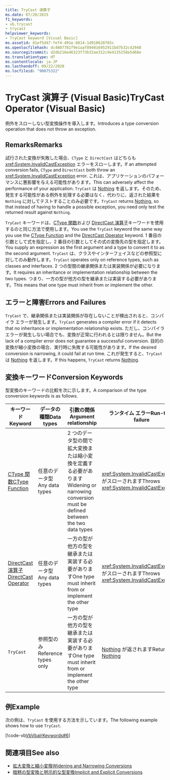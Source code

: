```yaml
---
title: TryCast 演算子
ms.date: 07/20/2015
f1_keywords:
- vb.trycast
- trycast
helpviewer_keywords:
- TryCast keyword [Visual Basic]
ms.assetid: d1ef5d47-fef4-491e-b014-1d910628f65c
ms.openlocfilehash: dc4807781f9e1aaf894016952911bd7b32c42948
ms.sourcegitcommit: d2db216e46323f73b32ae312c9e4135258e5d68e
ms.translationtype: HT
ms.contentlocale: ja-JP
ms.lasthandoff: 09/22/2020
ms.locfileid: "90875322"
---
```

# <a name="trycast-operator-visual-basic"></a><span data-ttu-id="c7f1b-102">TryCast 演算子 (Visual Basic)</span><span class="sxs-lookup"><span data-stu-id="c7f1b-102">TryCast Operator (Visual Basic)</span></span>

<span data-ttu-id="c7f1b-103">例外をスローしない型変換操作を導入します。</span><span class="sxs-lookup"><span data-stu-id="c7f1b-103">Introduces a type conversion operation that does not throw an exception.</span></span>  
  
## <a name="remarks"></a><span data-ttu-id="c7f1b-104">Remarks</span><span class="sxs-lookup"><span data-stu-id="c7f1b-104">Remarks</span></span>  

 <span data-ttu-id="c7f1b-105">試行された変換が失敗した場合、`CType` と `DirectCast` はどちらも <xref:System.InvalidCastException> エラーをスローします。</span><span class="sxs-lookup"><span data-stu-id="c7f1b-105">If an attempted conversion fails, `CType` and `DirectCast` both throw an <xref:System.InvalidCastException> error.</span></span> <span data-ttu-id="c7f1b-106">これは、アプリケーションのパフォーマンスに悪影響を与える可能性があります。</span><span class="sxs-lookup"><span data-stu-id="c7f1b-106">This can adversely affect the performance of your application.</span></span> <span data-ttu-id="c7f1b-107">`TryCast` は [Nothing](../nothing.md) を返します。そのため、発生する可能性がある例外を処理する必要はなく、代わりに、返された結果を `Nothing` に対してテストすることのみ必要です。</span><span class="sxs-lookup"><span data-stu-id="c7f1b-107">`TryCast` returns [Nothing](../nothing.md), so that instead of having to handle a possible exception, you need only test the returned result against `Nothing`.</span></span>  
  
 <span data-ttu-id="c7f1b-108">`TryCast` キーワードは、[CType 関数](../functions/ctype-function.md)および [DirectCast 演算子](directcast-operator.md)キーワードを使用するのと同じ方法で使用します。</span><span class="sxs-lookup"><span data-stu-id="c7f1b-108">You use the `TryCast` keyword the same way you use the [CType Function](../functions/ctype-function.md) and the [DirectCast Operator](directcast-operator.md) keyword.</span></span> <span data-ttu-id="c7f1b-109">1 番目の引数として式を指定し、2 番目の引数としてその式の変換先の型を指定します。</span><span class="sxs-lookup"><span data-stu-id="c7f1b-109">You supply an expression as the first argument and a type to convert it to as the second argument.</span></span> <span data-ttu-id="c7f1b-110">`TryCast` は、クラスやインターフェイスなどの参照型に対してのみ動作します。</span><span class="sxs-lookup"><span data-stu-id="c7f1b-110">`TryCast` operates only on reference types, such as classes and interfaces.</span></span> <span data-ttu-id="c7f1b-111">2 つの型間の継承関係または実装関係が必要になります。</span><span class="sxs-lookup"><span data-stu-id="c7f1b-111">It requires an inheritance or implementation relationship between the two types.</span></span> <span data-ttu-id="c7f1b-112">つまり、一方の型が他方の型を継承または実装する必要があります。</span><span class="sxs-lookup"><span data-stu-id="c7f1b-112">This means that one type must inherit from or implement the other.</span></span>  
  
## <a name="errors-and-failures"></a><span data-ttu-id="c7f1b-113">エラーと障害</span><span class="sxs-lookup"><span data-stu-id="c7f1b-113">Errors and Failures</span></span>  

 <span data-ttu-id="c7f1b-114">`TryCast` で、継承関係または実装関係が存在しないことが検出されると、コンパイラ エラーが発生します。</span><span class="sxs-lookup"><span data-stu-id="c7f1b-114">`TryCast` generates a compiler error if it detects that no inheritance or implementation relationship exists.</span></span> <span data-ttu-id="c7f1b-115">ただし、コンパイラ エラーが発生しない場合でも、変換が正常に行われるとは限りません。</span><span class="sxs-lookup"><span data-stu-id="c7f1b-115">But the lack of a compiler error does not guarantee a successful conversion.</span></span> <span data-ttu-id="c7f1b-116">目的の変換が縮小変換の場合、実行時に失敗する可能性があります。</span><span class="sxs-lookup"><span data-stu-id="c7f1b-116">If the desired conversion is narrowing, it could fail at run time.</span></span> <span data-ttu-id="c7f1b-117">これが発生すると、`TryCast` は [Nothing](../nothing.md) を返します。</span><span class="sxs-lookup"><span data-stu-id="c7f1b-117">If this happens, `TryCast` returns [Nothing](../nothing.md).</span></span>  
  
## <a name="conversion-keywords"></a><span data-ttu-id="c7f1b-118">変換キーワード</span><span class="sxs-lookup"><span data-stu-id="c7f1b-118">Conversion Keywords</span></span>  

 <span data-ttu-id="c7f1b-119">型変換のキーワードの比較を次に示します。</span><span class="sxs-lookup"><span data-stu-id="c7f1b-119">A comparison of the type conversion keywords is as follows.</span></span>  
  
|<span data-ttu-id="c7f1b-120">キーワード</span><span class="sxs-lookup"><span data-stu-id="c7f1b-120">Keyword</span></span>|<span data-ttu-id="c7f1b-121">データの種類</span><span class="sxs-lookup"><span data-stu-id="c7f1b-121">Data types</span></span>|<span data-ttu-id="c7f1b-122">引数の関係</span><span class="sxs-lookup"><span data-stu-id="c7f1b-122">Argument relationship</span></span>|<span data-ttu-id="c7f1b-123">ランタイム エラー</span><span class="sxs-lookup"><span data-stu-id="c7f1b-123">Run-time failure</span></span>|  
|---|---|---|---|  
|[<span data-ttu-id="c7f1b-124">CType 関数</span><span class="sxs-lookup"><span data-stu-id="c7f1b-124">CType Function</span></span>](../functions/ctype-function.md)|<span data-ttu-id="c7f1b-125">任意のデータ型</span><span class="sxs-lookup"><span data-stu-id="c7f1b-125">Any data types</span></span>|<span data-ttu-id="c7f1b-126">2 つのデータ型の間で拡大変換または縮小変換を定義する必要があります</span><span class="sxs-lookup"><span data-stu-id="c7f1b-126">Widening or narrowing conversion must be defined between the two data types</span></span>|<span data-ttu-id="c7f1b-127"><xref:System.InvalidCastException> がスローされます</span><span class="sxs-lookup"><span data-stu-id="c7f1b-127">Throws <xref:System.InvalidCastException></span></span>|  
|[<span data-ttu-id="c7f1b-128">DirectCast 演算子</span><span class="sxs-lookup"><span data-stu-id="c7f1b-128">DirectCast Operator</span></span>](directcast-operator.md)|<span data-ttu-id="c7f1b-129">任意のデータ型</span><span class="sxs-lookup"><span data-stu-id="c7f1b-129">Any data types</span></span>|<span data-ttu-id="c7f1b-130">一方の型が他方の型を継承または実装する必要があります</span><span class="sxs-lookup"><span data-stu-id="c7f1b-130">One type must inherit from or implement the other type</span></span>|<span data-ttu-id="c7f1b-131"><xref:System.InvalidCastException> がスローされます</span><span class="sxs-lookup"><span data-stu-id="c7f1b-131">Throws <xref:System.InvalidCastException></span></span>|  
|`TryCast`|<span data-ttu-id="c7f1b-132">参照型のみ</span><span class="sxs-lookup"><span data-stu-id="c7f1b-132">Reference types only</span></span>|<span data-ttu-id="c7f1b-133">一方の型が他方の型を継承または実装する必要があります</span><span class="sxs-lookup"><span data-stu-id="c7f1b-133">One type must inherit from or implement the other type</span></span>|<span data-ttu-id="c7f1b-134">[Nothing](../nothing.md) が返されます</span><span class="sxs-lookup"><span data-stu-id="c7f1b-134">Returns [Nothing](../nothing.md)</span></span>|  
  
## <a name="example"></a><span data-ttu-id="c7f1b-135">例</span><span class="sxs-lookup"><span data-stu-id="c7f1b-135">Example</span></span>  

 <span data-ttu-id="c7f1b-136">次の例は、`TryCast` を使用する方法を示しています。</span><span class="sxs-lookup"><span data-stu-id="c7f1b-136">The following example shows how to use `TryCast`.</span></span>  
  
 [!code-vb[VbVbalrKeywords#6](~/samples/snippets/visualbasic/VS_Snippets_VBCSharp/VbVbalrKeywords/VB/Class1.vb#6)]  
  
## <a name="see-also"></a><span data-ttu-id="c7f1b-137">関連項目</span><span class="sxs-lookup"><span data-stu-id="c7f1b-137">See also</span></span>

- [<span data-ttu-id="c7f1b-138">拡大変換と縮小変換</span><span class="sxs-lookup"><span data-stu-id="c7f1b-138">Widening and Narrowing Conversions</span></span>](../../programming-guide/language-features/data-types/widening-and-narrowing-conversions.md)
- [<span data-ttu-id="c7f1b-139">暗黙の型変換と明示的な型変換</span><span class="sxs-lookup"><span data-stu-id="c7f1b-139">Implicit and Explicit Conversions</span></span>](../../programming-guide/language-features/data-types/implicit-and-explicit-conversions.md)
